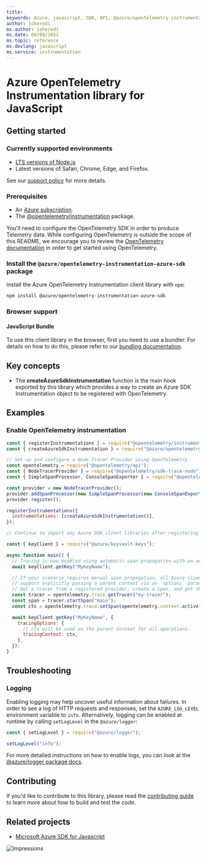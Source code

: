 ```yaml
---
title: 
keywords: Azure, javascript, SDK, API, @azure/opentelemetry-instrumentation-azure-sdk, instrumentation
author: joheredi
ms.author: joheredi
ms.date: 09/09/2022
ms.topic: reference
ms.devlang: javascript
ms.service: instrumentation
---
```

# Azure OpenTelemetry Instrumentation library for JavaScript

## Getting started

### Currently supported environments

- [LTS versions of Node.js](https://nodejs.org/about/releases/)
- Latest versions of Safari, Chrome, Edge, and Firefox.

See our [support policy](https://github.com/Azure/azure-sdk-for-js/blob/main/SUPPORT.md) for more details.

### Prerequisites

- An [Azure subscription][azure_sub].
- The [@opentelemetry/instrumentation][otel_instrumentation] package.

You'll need to configure the OpenTelemetry SDK in order to produce Telemetry data. While configuring OpenTelemetry is outside the scope of this README, we encourage you to review the [OpenTelemetry documentation][otel_documentation] in order to get started using OpenTelemetry.

### Install the `@azure/opentelemetry-instrumentation-azure-sdk` package

Install the Azure OpenTelemetry Instrumentation client library with `npm`:

```bash
npm install @azure/opentelemetry-instrumentation-azure-sdk
```

### Browser support

#### JavaScript Bundle

To use this client library in the browser, first you need to use a bundler. For details on how to do this, please refer to our [bundling documentation](https://aka.ms/AzureSDKBundling).

## Key concepts

- The **createAzureSdkInstrumentation** function is the main hook exported by this library which provides a way to create an Azure SDK Instrumentation object to be registered with OpenTelemetry.

## Examples

### Enable OpenTelemetry instrumentation

```javascript
const { registerInstrumentations } = require("@opentelemetry/instrumentation");
const { createAzureSdkInstrumentation } = require("@azure/opentelemetry-instrumentation-azure-sdk");

// Set-up and configure a Node Tracer Provider using OpenTelemetry
const opentelemetry = require("@opentelemetry/api");
const { NodeTracerProvider } = require("@opentelemetry/sdk-trace-node");
const { SimpleSpanProcessor, ConsoleSpanExporter } = require("@opentelemetry/tracing");

const provider = new NodeTracerProvider();
provider.addSpanProcessor(new SimpleSpanProcessor(new ConsoleSpanExporter()));
provider.register();

registerInstrumentations({
  instrumentations: [createAzureSdkInstrumentation()],
});

// Continue to import any Azure SDK client libraries after registering the instrumentation.

const { keyClient } = require("@azure/keyvault-keys");

async function main() {
  // Tracing is now enabled using automatic span propagation with an active context.
  await keyClient.getKey("MyKeyName");

  // If your scenario requires manual span propagation, all Azure client libraries
  // support explicitly passing a parent context via an `options` parameter.
  // Get a tracer from a registered provider, create a span, and get the current context.
  const tracer = opentelemetry.trace.getTracer("my-tracer");
  const span = tracer.startSpan("main");
  const ctx = opentelemetry.trace.setSpan(opentelemetry.context.active(), span);

  await keyClient.getKey("MyKeyName", {
    tracingOptions: {
      // ctx will be used as the parent context for all operations.
      tracingContext: ctx,
    },
  });
}
```

## Troubleshooting

### Logging

Enabling logging may help uncover useful information about failures. In order to see a log of HTTP requests and responses, set the `AZURE_LOG_LEVEL` environment variable to `info`. Alternatively, logging can be enabled at runtime by calling `setLogLevel` in the `@azure/logger`:

```javascript
const { setLogLevel } = require("@azure/logger");

setLogLevel("info");
```

For more detailed instructions on how to enable logs, you can look at the [@azure/logger package docs](https://github.com/Azure/azure-sdk-for-js/tree/main/sdk/core/logger).

## Contributing

If you'd like to contribute to this library, please read the [contributing guide](https://github.com/Azure/azure-sdk-for-js/blob/main/CONTRIBUTING.md) to learn more about how to build and test the code.

## Related projects

- [Microsoft Azure SDK for Javascript](https://github.com/Azure/azure-sdk-for-js)

![Impressions](https://azure-sdk-impressions.azurewebsites.net/api/impressions/azure-sdk-for-js%2Fsdk%2Ftemplate%2Ftemplate%2FREADME.png)

[azure_cli]: /cli/azure
[azure_sub]: https://azure.microsoft.com/free/
[otel_instrumentation]: https://www.npmjs.com/package/@opentelemetry/instrumentation
[otel_documentation]: https://opentelemetry.io/docs/js/

